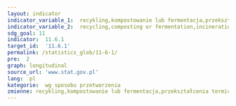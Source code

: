```yaml
---
layout: indicator
indicator_variable_1:  recykling,kompostowanie lub fermentacja,przekształcenia termiczne,składowanie
indicator_variable_2:  recycling,composting or fermentation,incineration,landfilling
sdg_goal: 11
indicator:  11.6.1
target_id:  '11.6.1'
permalink: /statistics_glob/11-6-1/
pre:  2
graph: longitudinal
source_url: 'www.stat.gov.pl'
lang:  pl
kategorie:  wg sposobu przetworzenia
zmienne: recykling,kompostowanie lub fermentacja,przekształcenia termiczne,składowanie
---
```

